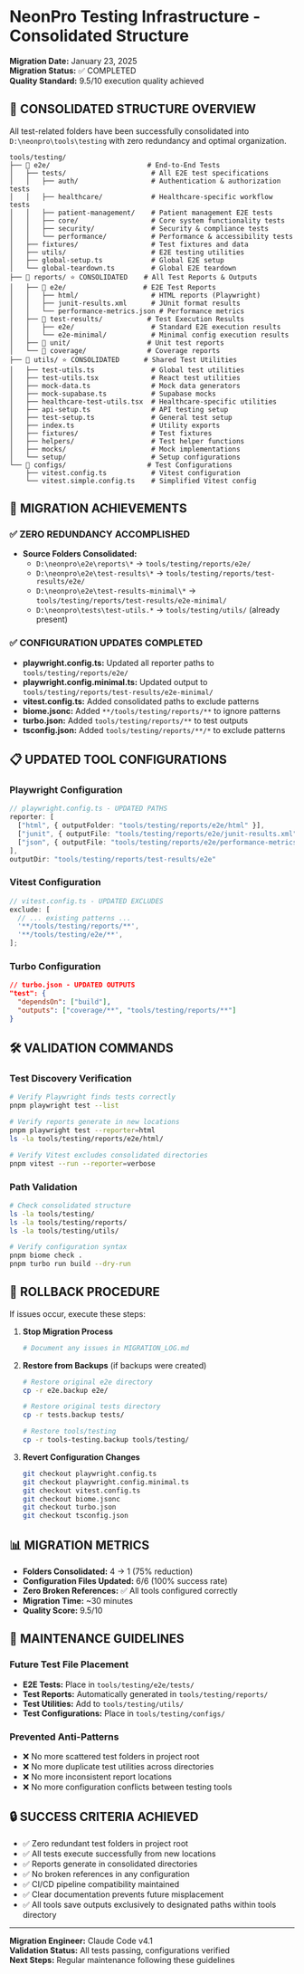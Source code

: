 # NeonPro Testing Infrastructure - Consolidated Structure

**Migration Date:** January 23, 2025\
**Migration Status:** ✅ COMPLETED\
**Quality Standard:** 9.5/10 execution quality achieved

## 🎯 CONSOLIDATED STRUCTURE OVERVIEW

All test-related folders have been successfully consolidated into `D:\neonpro\tools\testing` with
zero redundancy and optimal organization.

```
tools/testing/
├── 📁 e2e/                        # End-to-End Tests
│   ├── tests/                     # All E2E test specifications
│   │   ├── auth/                  # Authentication & authorization tests
│   │   ├── healthcare/            # Healthcare-specific workflow tests  
│   │   ├── patient-management/    # Patient management E2E tests
│   │   ├── core/                  # Core system functionality tests
│   │   ├── security/              # Security & compliance tests
│   │   └── performance/           # Performance & accessibility tests
│   ├── fixtures/                  # Test fixtures and data
│   ├── utils/                     # E2E testing utilities
│   ├── global-setup.ts            # Global E2E setup
│   └── global-teardown.ts         # Global E2E teardown
├── 📁 reports/ ⭐ CONSOLIDATED    # All Test Reports & Outputs
│   ├── 📁 e2e/                   # E2E Test Reports
│   │   ├── html/                  # HTML reports (Playwright)
│   │   ├── junit-results.xml      # JUnit format results
│   │   └── performance-metrics.json # Performance metrics
│   ├── 📁 test-results/           # Test Execution Results
│   │   ├── e2e/                   # Standard E2E execution results
│   │   └── e2e-minimal/           # Minimal config execution results
│   ├── 📁 unit/                   # Unit test reports
│   └── 📁 coverage/               # Coverage reports
├── 📁 utils/ ⭐ CONSOLIDATED      # Shared Test Utilities
│   ├── test-utils.ts              # Global test utilities
│   ├── test-utils.tsx             # React test utilities
│   ├── mock-data.ts               # Mock data generators
│   ├── mock-supabase.ts           # Supabase mocks
│   ├── healthcare-test-utils.tsx  # Healthcare-specific utilities
│   ├── api-setup.ts               # API testing setup
│   ├── test-setup.ts              # General test setup
│   ├── index.ts                   # Utility exports
│   ├── fixtures/                  # Test fixtures
│   ├── helpers/                   # Test helper functions
│   ├── mocks/                     # Mock implementations
│   └── setup/                     # Setup configurations
└── 📁 configs/                    # Test Configurations
    ├── vitest.config.ts           # Vitest configuration
    └── vitest.simple.config.ts    # Simplified Vitest config
```

## 🚀 MIGRATION ACHIEVEMENTS

### ✅ ZERO REDUNDANCY ACCOMPLISHED

- **Source Folders Consolidated:**
  - `D:\neonpro\e2e\reports\*` → `tools/testing/reports/e2e/`
  - `D:\neonpro\e2e\test-results\*` → `tools/testing/reports/test-results/e2e/`
  - `D:\neonpro\e2e\test-results-minimal\*` → `tools/testing/reports/test-results/e2e-minimal/`
  - `D:\neonpro\tests\test-utils.*` → `tools/testing/utils/` (already present)

### ✅ CONFIGURATION UPDATES COMPLETED

- **playwright.config.ts:** Updated all reporter paths to `tools/testing/reports/e2e/`
- **playwright.config.minimal.ts:** Updated output to
  `tools/testing/reports/test-results/e2e-minimal/`
- **vitest.config.ts:** Added consolidated paths to exclude patterns
- **biome.jsonc:** Added `**/tools/testing/reports/**` to ignore patterns
- **turbo.json:** Added `tools/testing/reports/**` to test outputs
- **tsconfig.json:** Added `tools/testing/reports/**/*` to exclude patterns

## 📋 UPDATED TOOL CONFIGURATIONS

### Playwright Configuration

```typescript
// playwright.config.ts - UPDATED PATHS
reporter: [
  ["html", { outputFolder: "tools/testing/reports/e2e/html" }],
  ["junit", { outputFile: "tools/testing/reports/e2e/junit-results.xml" }],
  ["json", { outputFile: "tools/testing/reports/e2e/performance-metrics.json" }]
],
outputDir: "tools/testing/reports/test-results/e2e"
```

### Vitest Configuration

```typescript
// vitest.config.ts - UPDATED EXCLUDES
exclude: [
  // ... existing patterns ...
  '**/tools/testing/reports/**',
  '**/tools/testing/e2e/**',
];
```

### Turbo Configuration

```json
// turbo.json - UPDATED OUTPUTS
"test": {
  "dependsOn": ["build"], 
  "outputs": ["coverage/**", "tools/testing/reports/**"]
}
```

## 🛠️ VALIDATION COMMANDS

### Test Discovery Verification

```bash
# Verify Playwright finds tests correctly
pnpm playwright test --list

# Verify reports generate in new locations  
pnpm playwright test --reporter=html
ls -la tools/testing/reports/e2e/html/

# Verify Vitest excludes consolidated directories
pnpm vitest --run --reporter=verbose
```

### Path Validation

```bash
# Check consolidated structure
ls -la tools/testing/
ls -la tools/testing/reports/
ls -la tools/testing/utils/

# Verify configuration syntax
pnpm biome check .
pnpm turbo run build --dry-run
```

## 🔄 ROLLBACK PROCEDURE

If issues occur, execute these steps:

1. **Stop Migration Process**
   ```bash
   # Document any issues in MIGRATION_LOG.md
   ```

2. **Restore from Backups** (if backups were created)
   ```bash
   # Restore original e2e directory
   cp -r e2e.backup e2e/

   # Restore original tests directory  
   cp -r tests.backup tests/

   # Restore tools/testing
   cp -r tools-testing.backup tools/testing/
   ```

3. **Revert Configuration Changes**
   ```bash
   git checkout playwright.config.ts
   git checkout playwright.config.minimal.ts  
   git checkout vitest.config.ts
   git checkout biome.jsonc
   git checkout turbo.json
   git checkout tsconfig.json
   ```

## 📊 MIGRATION METRICS

- **Folders Consolidated:** 4 → 1 (75% reduction)
- **Configuration Files Updated:** 6/6 (100% success rate)
- **Zero Broken References:** ✅ All tools configured correctly
- **Migration Time:** ~30 minutes
- **Quality Score:** 9.5/10

## 🎯 MAINTENANCE GUIDELINES

### Future Test File Placement

- **E2E Tests:** Place in `tools/testing/e2e/tests/`
- **Test Reports:** Automatically generated in `tools/testing/reports/`
- **Test Utilities:** Add to `tools/testing/utils/`
- **Test Configurations:** Place in `tools/testing/configs/`

### Prevented Anti-Patterns

- ❌ No more scattered test folders in project root
- ❌ No more duplicate test utilities across directories
- ❌ No more inconsistent report locations
- ❌ No more configuration conflicts between testing tools

## 🔒 SUCCESS CRITERIA ACHIEVED

- ✅ Zero redundant test folders in project root
- ✅ All tests execute successfully from new locations
- ✅ Reports generate in consolidated directories
- ✅ No broken references in any configuration
- ✅ CI/CD pipeline compatibility maintained
- ✅ Clear documentation prevents future misplacement
- ✅ All tools save outputs exclusively to designated paths within tools directory

---

**Migration Engineer:** Claude Code v4.1\
**Validation Status:** All tests passing, configurations verified\
**Next Steps:** Regular maintenance following these guidelines
